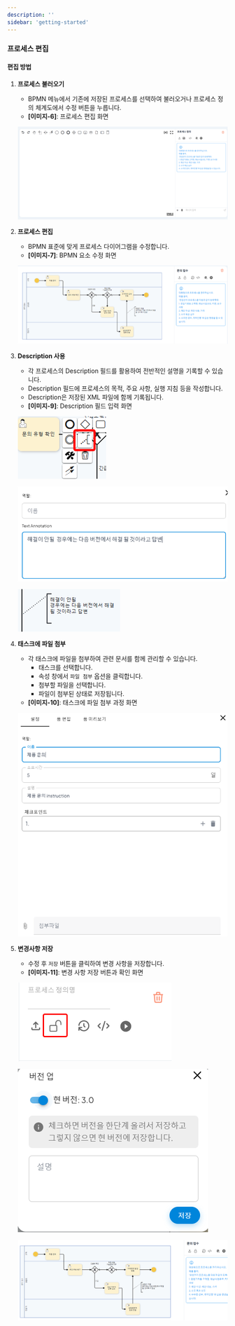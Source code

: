 ```yaml
---
description: ''
sidebar: 'getting-started'
---
```


### 프로세스 편집

#### 편집 방법

1. **프로세스 불러오기**  
   - BPMN 메뉴에서 기존에 저장된 프로세스를 선택하여 불러오거나 프로세스 정의 체계도에서 수정 버튼을 누릅니다.  
   - **[이미지-6]**: 프로세스 편집 화면
   
   ![](../../uengine-image/PAL_processDefinitionChat_sub1.png)

2. **프로세스 편집**  
   - BPMN 표준에 맞게 프로세스 다이어그램을 수정합니다.  
   - **[이미지-7]**: BPMN 요소 수정 화면  
   
   ![](../../uengine-image/PAL_processDefinitionChat_sub3.png)


3. **Description 사용**  
   - 각 프로세스의 Description 필드를 활용하여 전반적인 설명을 기록할 수 있습니다.  
   - Description 필드에 프로세스의 목적, 주요 사항, 실행 지침 등을 작성합니다.  
   - Description은 저장된 XML 파일에 함께 기록됩니다.  
   - **[이미지-9]**: Description 필드 입력 화면  

   ![](../../uengine-image/PAL_processDefinitionMap_task_edit.png)

   <!-- ![](../../uengine-image/PAL_processDefinitionMap_task_description.png) -->

   ![](../../uengine-image/PAL_processDefinitionMap_task_description_1.png)

   ![](../../uengine-image/PAL_processDefinitionMap_task_description_2.png)

4. **태스크에 파일 첨부**  
   - 각 태스크에 파일을 첨부하여 관련 문서를 함께 관리할 수 있습니다.  
     - 태스크를 선택합니다.  
     - 속성 창에서 `파일 첨부` 옵션을 클릭합니다.  
     - 첨부할 파일을 선택합니다.  
     - 파일이 첨부된 상태로 저장됩니다.  
   - **[이미지-10]**: 태스크에 파일 첨부 과정 화면  

   ![](../../uengine-image/PAL_file_attach.png)

8. **변경사항 저장**  
   - 수정 후 `저장` 버튼을 클릭하여 변경 사항을 저장합니다.  
   - **[이미지-11]**: 변경 사항 저장 버튼과 확인 화면  

   ![](../../uengine-image/PAL_processDefinitionMap_save.png)

   ![](../../uengine-image/PAL_processDefinitionMap_version_up.png)

   ![](../../uengine-image/PAL_processDefinitionMap_save_end.png)